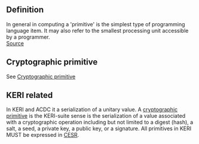 ## Definition
In general in computing a 'primitive' is the simplest type of programming language item. It may also refer to the smallest processing unit accessible by a programmer.  
[Source](https://www.techopedia.com/definition/3860/primitive)

## Cryptographic primitive
See [Cryptographic primitive](cryptographic-primitive)

## KERI related
In KERI and ACDC it a serialization of a unitary value. A [cryptographic primitive](cryptographic-primitive) is the KERI-suite sense is the serialization of a value associated with a cryptographic operation including but not limited to a digest (hash), a salt, a seed, a private key, a public key, or a signature. All primitives in KERI MUST be expressed in [CESR](composable-event-streaming-representation).